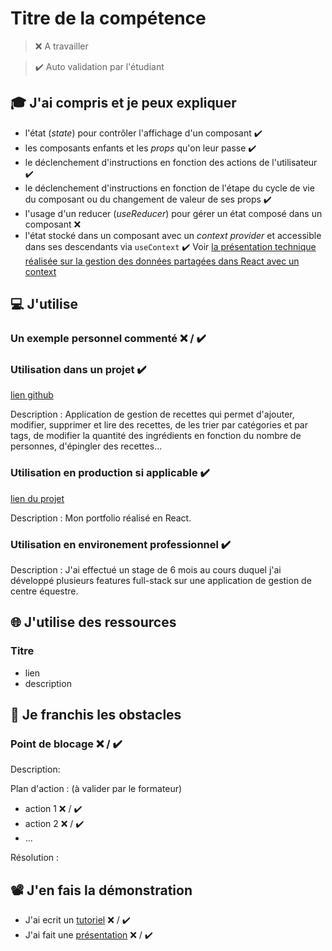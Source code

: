 # Titre de la compétence

> ❌ A travailler

> ✔️ Auto validation par l'étudiant

## 🎓 J'ai compris et je peux expliquer

- l'état (_state_) pour contrôler l'affichage d'un composant  ✔️
- les composants enfants et les _props_ qu'on leur passe  ✔️
- le déclenchement d'instructions en fonction des actions de l'utilisateur  ✔️
- le déclenchement d'instructions en fonction de l'étape du cycle de vie du composant ou du changement de valeur de ses props  ✔️
- l'usage d'un reducer (_useReducer_) pour gérer un état composé dans un composant ❌
- l'état stocké dans un composant avec un _context provider_ et accessible dans ses descendants via `useContext` ✔️
Voir [la présentation technique réalisée sur la gestion des données partagées dans React avec un context](https://www.canva.com/design/DAGWL8aGdew/Ip7T4_yEY2CsxT9lDuErfw/view?utm_content=DAGWL8aGdew&utm_campaign=designshare&utm_medium=link2&utm_source=uniquelinks&utlId=h31e840a592) 

## 💻 J'utilise

### Un exemple personnel commenté ❌ / ✔️

### Utilisation dans un projet  ✔️

[lien github](https://github.com/lilipix/Yum-and-Co)

Description :
Application de gestion de recettes qui permet d'ajouter, modifier, supprimer et lire des recettes, de les trier par catégories et par tags, de modifier la quantité des ingrédients en fonction du nombre de personnes, d'épingler des recettes...

### Utilisation en production si applicable  ✔️

[lien du projet](https://aurelie-demure-portfolio.netlify.app/)

Description :
Mon portfolio réalisé en React.

### Utilisation en environement professionnel ✔️

Description :
J'ai effectué un stage de 6 mois au cours duquel j'ai développé plusieurs features full-stack sur une application de gestion de centre équestre.

## 🌐 J'utilise des ressources

### Titre

- lien
- description

## 🚧 Je franchis les obstacles

### Point de blocage ❌ / ✔️

Description:

Plan d'action : (à valider par le formateur)

- action 1 ❌ / ✔️
- action 2 ❌ / ✔️
- ...

Résolution :

## 📽️ J'en fais la démonstration

- J'ai ecrit un [tutoriel](...) ❌ / ✔️
- J'ai fait une [présentation](...) ❌ / ✔️
